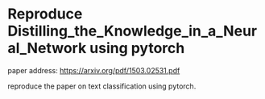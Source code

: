 # Reproduce Distilling_the_Knowledge_in_a_Neural_Network using pytorch
paper address: https://arxiv.org/pdf/1503.02531.pdf

reproduce the paper on text classification using pytorch.
